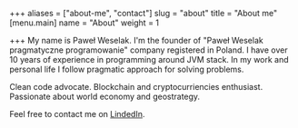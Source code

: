 +++
aliases = ["about-me", "contact"]
slug = "about"
title = "About me"
[menu.main]
name = "About"
weight = 1

+++
My name is Paweł Weselak. I'm the founder of "Paweł Weselak pragmatyczne programowanie" 
company registered in Poland. I have over 10 years of experience in programming around JVM stack. 
In my work and personal life I follow pragmatic approach for solving problems.
 
Clean code advocate. Blockchain and cryptocurriencies enthusiast. Passionate about world economy and geostrategy.

Feel free to contact me on [LindedIn](https://www.linkedin.com/in/pawel-weselak).